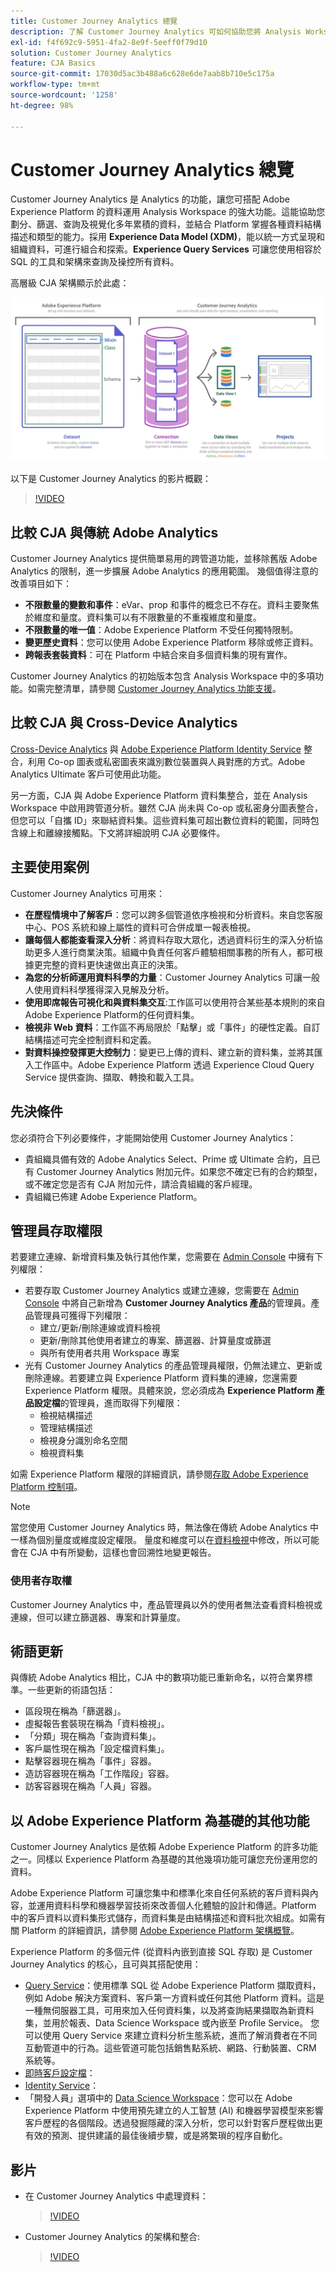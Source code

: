 ```yaml
---
title: Customer Journey Analytics 總覽
description: 了解 Customer Journey Analytics 可如何協助您將 Analysis Workspace 與 Experience Platform 的資料搭配使用。
exl-id: f4f692c9-5951-4fa2-8e9f-5eeff0f79d10
solution: Customer Journey Analytics
feature: CJA Basics
source-git-commit: 17030d5ac3b488a6c628e6de7aab8b710e5c175a
workflow-type: tm+mt
source-wordcount: '1258'
ht-degree: 98%

---
```


# Customer Journey Analytics 總覽

Customer Journey Analytics 是 Analytics 的功能，讓您可搭配 Adobe Experience Platform 的資料運用 Analysis Workspace 的強大功能。這能協助您劃分、篩選、查詢及視覺化多年累積的資料，並結合 Platform 掌握各種資料結構描述和類型的能力。採用 **Experience Data Model (XDM)**，能以統一方式呈現和組織資料，可進行組合和探索。**Experience Query Services** 可讓您使用相容於 SQL 的工具和架構來查詢及操控所有資料。

高層級 CJA 架構顯示於此處：

![架構](assets/cja-architecture.png)

以下是 Customer Journey Analytics 的影片概觀：

>[!VIDEO](https://video.tv.adobe.com/v/30090/?quality=12)

## 比較 CJA 與傳統 Adobe Analytics

Customer Journey Analytics 提供簡單易用的跨管道功能，並移除舊版 Adobe Analytics 的限制，進一步擴展 Adobe Analytics 的應用範圍。 幾個值得注意的改善項目如下：

* **不限數量的變數和事件**：eVar、prop 和事件的概念已不存在。資料主要聚焦於維度和量度。資料集可以有不限數量的不重複維度和量度。
* **不限數量的唯一值**：Adobe Experience Platform 不受任何獨特限制。
* **變更歷史資料**：您可以使用 Adobe Experience Platform 移除或修正資料。
* **跨報表套裝資料**：可在 Platform 中結合來自多個資料集的現有實作。

Customer Journey Analytics 的初始版本包含 Analysis Workspace 中的多項功能。如需完整清單，請參閱 [Customer Journey Analytics 功能支援](cja-aa.md)。

## 比較 CJA 與 Cross-Device Analytics

[Cross-Device Analytics](https://experienceleague.adobe.com/docs/analytics/components/cda/overview.html) 與 [Adobe Experience Platform Identity Service](https://experienceleague.adobe.com/docs/experience-platform/identity/home.html?lang=zh-Hant) 整合，利用 Co-op 圖表或私密圖表來識別數位裝置與人員對應的方式。Adobe Analytics Ultimate 客戶可使用此功能。

另一方面，CJA 與 Adobe Experience Platform 資料集整合，並在 Analysis Workspace 中啟用跨管道分析。雖然 CJA 尚未與 Co-op 或私密身分圖表整合，但您可以「自攜 ID」來聯結資料集。這些資料集可超出數位資料的範圍，同時包含線上和離線接觸點。下文將詳細說明 CJA 必要條件。

## 主要使用案例

Customer Journey Analytics 可用來：

* **在歷程情境中了解客戶**：您可以跨多個管道依序檢視和分析資料。來自您客服中心、POS 系統和線上屬性的資料可合併成單一報表檢視。
* **讓每個人都能查看深入分析**：將資料存取大眾化，透過資料衍生的深入分析協助更多人進行商業決策。組織中負責任何客戶體驗相關事務的所有人，都可根據更完整的資料更快速做出真正的決策。
* **為您的分析師運用資料科學的力量**：Customer Journey Analytics 可讓一般人使用資料科學獲得深入見解及分析。
* **使用即席報告可視化和與資料集交互**:工作區可以使用符合某些基本規則的來自Adobe Experience Platform的任何資料集。
* **檢視非 Web 資料**：工作區不再局限於「點擊」或「事件」的硬性定義。自訂結構描述可完全控制資料和定義。
* **對資料操控發揮更大控制力**：變更已上傳的資料、建立新的資料集，並將其匯入工作區中。Adobe Experience Platform 透過 Experience Cloud Query Service 提供查詢、擷取、轉換和載入工具。

## 先決條件

您必須符合下列必要條件，才能開始使用 Customer Journey Analytics：

* 貴組織具備有效的 Adobe Analytics Select、Prime 或 Ultimate 合約，且已有 Customer Journey Analytics 附加元件。如果您不確定已有的合約類型，或不確定您是否有 CJA 附加元件，請洽貴組織的客戶經理。
* 貴組織已佈建 Adobe Experience Platform。

## 管理員存取權限

若要建立連線、新增資料集及執行其他作業，您需要在 [Admin Console](https://adminconsole.adobe.com/enterprise/) 中擁有下列權限：

* 若要存取 Customer Journey Analytics 或建立連線，您需要在 [Admin Console](https://adminconsole.adobe.com/enterprise/) 中將自己新增為 **Customer Journey Analytics 產品**&#x200B;的管理員。產品管理員可獲得下列權限：
   * 建立/更新/刪除連線或資料檢視
   * 更新/刪除其他使用者建立的專案、篩選器、計算量度或篩選
   * 與所有使用者共用 Workspace 專案
* 光有 Customer Journey Analytics 的產品管理員權限，仍無法建立、更新或刪除連線。若要建立與 Experience Platform 資料集的連線，您還需要 Experience Platform 權限。具體來說，您必須成為 **Experience Platform 產品設定檔**&#x200B;的管理員，進而取得下列權限：
   * 檢視結構描述
   * 管理結構描述
   * 檢視身分識別命名空間
   * 檢視資料集

如需 Experience Platform 權限的詳細資訊，請參閱[存取 Adobe Experience Platform 控制項](https://experienceleague.adobe.com/docs/experience-platform/access-control/home.html?lang=zh-Hant)。

>[!NOTE]
>
>當您使用 Customer Journey Analytics 時，無法像在傳統 Adobe Analytics 中一樣為個別量度或維度設定權限。 量度和維度可以在[資料檢視](/help/data-views/data-views.md)中修改，所以可能會在 CJA 中有所變動，這樣也會回溯性地變更報告。

### 使用者存取權

Customer Journey Analytics 中，產品管理員以外的使用者無法查看資料檢視或連線，但可以建立篩選器、專案和計算量度。

## 術語更新

與傳統 Adobe Analytics 相比，CJA 中的數項功能已重新命名，以符合業界標準。一些更新的術語包括：

* 區段現在稱為「篩選器」。
* 虛擬報告套裝現在稱為「資料檢視」。
* 「分類」現在稱為「查詢資料集」。
* 客戶屬性現在稱為「設定檔資料集」。
* 點擊容器現在稱為「事件」容器。
* 造訪容器現在稱為「工作階段」容器。
* 訪客容器現在稱為「人員」容器。

## 以 Adobe Experience Platform 為基礎的其他功能

Customer Journey Analytics 是依賴 Adobe Experience Platform 的許多功能之一。同樣以 Experience Platform 為基礎的其他幾項功能可讓您充份運用您的資料。

Adobe Experience Platform 可讓您集中和標準化來自任何系統的客戶資料與內容，並運用資料科學和機器學習技術來改善個人化體驗的設計和傳遞。Platform 中的客戶資料以資料集形式儲存，而資料集是由結構描述和資料批次組成。如需有關 Platform 的詳細資訊，請參閱 [Adobe Experience Platform 架構概覽](https://experienceleague.adobe.com/docs/platform-learn/tutorials/intro-to-platform/basic-architecture.html)。

Experience Platform 的多個元件 (從資料內嵌到直接 SQL 存取) 是 Customer Journey Analytics 的核心，且可與其搭配使用：

* [Query Service](https://experienceleague.adobe.com/docs/experience-platform/query/home.html?lang=zh-Hant)：使用標準 SQL 從 Adobe Experience Platform 擷取資料，例如 Adobe 解決方案資料、客戶第一方資料或任何其他 Platform 資料。這是一種無伺服器工具，可用來加入任何資料集，以及將查詢結果擷取為新資料集，並用於報表、Data Science Workspace 或內嵌至 Profile Service。 您可以使用 Query Service 來建立資料分析生態系統，進而了解消費者在不同互動管道中的行為。這些管道可能包括銷售點系統、網路、行動裝置、CRM 系統等。
* [即時客戶設定檔](https://experienceleague.adobe.com/docs/experience-platform/profile/home.html?lang=zh-Hant)：
* [Identity Service](https://experienceleague.adobe.com/docs/experience-platform/identity/home.html)：
* 「開發人員」選項中的 [Data Science Workspace](https://experienceleague.adobe.com/docs/experience-platform/data-science-workspace/home.html)：您可以在 Adobe Experience Platform 中使用預先建立的人工智慧 (AI) 和機器學習模型來影響客戶歷程的各個階段。透過發掘隱藏的深入分析，您可以針對客戶歷程做出更有效的預測、提供建議的最佳後續步驟，或是將繁瑣的程序自動化。

## 影片

* 在 Customer Journey Analytics 中處理資料：

   >[!VIDEO](https://video.tv.adobe.com/v/32112/?quality=12)

* Customer Journey Analytics 的架構和整合:

   >[!VIDEO](https://video.tv.adobe.com/v/32483/?quality=12)

